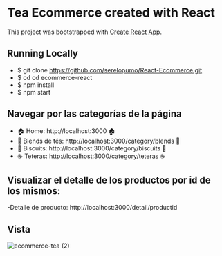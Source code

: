 # Tea Ecommerce created with React

This project was bootstrapped with [Create React App](https://github.com/facebook/create-react-app).

## Running Locally
- $ git clone https://github.com/serelopumo/React-Ecommerce.git
- $ cd cd ecommerce-react
- $ npm install
- $ npm start

## Navegar por las categorías de la página

- 🏠 Home: http://localhost:3000 🏠
- 🍵 Blends de tés: http://localhost:3000/category/blends 🍵
- 🍪 Biscuits: http://localhost:3000/category/biscuits 🍪
- ☕ Teteras: http://localhost:3000/category/teteras ☕

## Visualizar el detalle de los productos por id de los mismos:

-Detalle de producto: http://localhost:3000/detail/productid

## Vista

![ecommerce-tea (2)](https://user-images.githubusercontent.com/100161377/183259699-ace178ec-b7e5-43b1-abc0-ad7bbb0698a7.gif)
